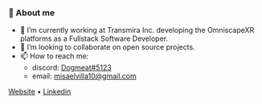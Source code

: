 ### 🗿 About me

<!--
**misaelvillaverde/misaelvillaverde** is a ✨ _special_ ✨ repository because its `README.md` (this file) appears on your GitHub profile.

Here are some ideas to get you started:

- 🔭 I’m currently working on ...
- 🌱 I’m currently learning ...
- 👯 I’m looking to collaborate on ...
- 🤔 I’m looking for help with ...
- 💬 Ask me about ...
- 📫 How to reach me: ...
- 😄 Pronouns: ...
- ⚡ Fun fact: ...
-->

- 💼 I’m currently working at Transmira Inc. developing the OmniscapeXR platforms as a Fullstack Software Developer.
- 🤝 I’m looking to collaborate on open source projects.
- 📫 How to reach me: 
  - discord: [Dogmeat#5123](https://discord.com/users/882024675968950353)
  - email: [misaelvilla10@gmail.com](mailto:misaelvilla10@gmail.com)

[Website](https://misaelvillaverde.com) • [Linkedin](https://www.linkedin.com/in/misael-villaverde/)

<!-- 
• [Turing Resume](https://matching.turing.com/developer-resume/9d6cbf1d8153847665bf32b5fde24d5df3a45fe11a5a25)
-->
